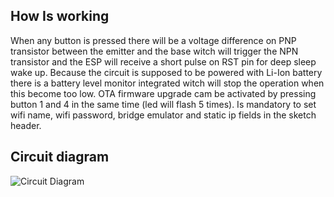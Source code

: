 ## How Is working

When any button is pressed there will be a voltage difference on PNP transistor between the emitter and the base witch will trigger the NPN transistor and the ESP will receive a short pulse on RST pin for deep sleep wake up.
Because the circuit is supposed to be powered with Li-Ion battery there is a battery level monitor integrated witch will stop the operation when this become too low.
OTA firmware upgrade cam be activated by pressing button 1 and 4 in the same time (led will flash 5 times).
Is mandatory to set wifi name, wifi password, bridge emulator and static ip fields in the sketch header.

## Circuit diagram

![Circuit Diagram](https://github.com/mariusmotea/diyHue/raw/master/Images/Hue_Tap-Dimmer_switch_circuit_prototype.png)

